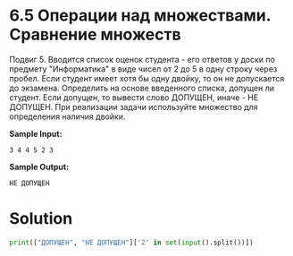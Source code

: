 # 6.5 Операции над множествами. Сравнение множеств

Подвиг 5. Вводится список оценок студента - его ответов у доски по предмету "Информатика" в виде чисел от 2 до 5 в одну
строку через пробел. Если студент имеет хотя бы одну двойку, то он не допускается до экзамена. Определить на основе
введенного списка, допущен ли студент. Если допущен, то вывести слово ДОПУЩЕН, иначе - НЕ ДОПУЩЕН. При реализации задачи
используйте множество для определения наличия двойки.

**Sample Input:**

```
3 4 4 5 2 3
```

**Sample Output:**

```
НЕ ДОПУЩЕН
```

# Solution

```python
print(["ДОПУЩЕН", "НЕ ДОПУЩЕН"]['2' in set(input().split())])
```
